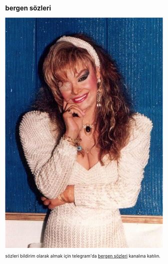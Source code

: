 ## bergen sözleri

![bergen](bergen.jpg)

sözleri bildirim olarak almak için telegram'da [bergen sözleri](https://t.me/bergensozleri) kanalına katılın.

